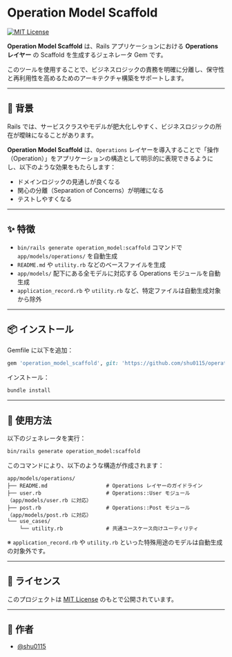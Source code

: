 # Operation Model Scaffold

[![MIT License](https://img.shields.io/badge/license-MIT-blue.svg)](LICENSE.txt)

**Operation Model Scaffold** は、Rails アプリケーションにおける **Operations レイヤー** の Scaffold を生成するジェネレータ Gem です。

このツールを使用することで、ビジネスロジックの責務を明確に分離し、保守性と再利用性を高めるためのアーキテクチャ構築をサポートします。

---

## 📌 背景

Rails では、サービスクラスやモデルが肥大化しやすく、ビジネスロジックの所在が曖昧になることがあります。

**Operation Model Scaffold** は、`Operations` レイヤーを導入することで「操作（Operation）」をアプリケーションの構造として明示的に表現できるようにし、以下のような効果をもたらします：

- ドメインロジックの見通しが良くなる
- 関心の分離（Separation of Concerns）が明確になる
- テストしやすくなる

---

## ✨ 特徴

- `bin/rails generate operation_model:scaffold` コマンドで `app/models/operations/` を自動生成
- `README.md` や `utility.rb` などのベースファイルを生成
- `app/models/` 配下にある全モデルに対応する Operations モジュールを自動生成
- `application_record.rb` や `utility.rb` など、特定ファイルは自動生成対象から除外

---

## 📦 インストール

Gemfile に以下を追加：

```ruby
gem 'operation_model_scaffold', git: 'https://github.com/shu0115/operation_model_scaffold.git'
```

インストール：

```bash
bundle install
```

---

## 🚀 使用方法

以下のジェネレータを実行：

```bash
bin/rails generate operation_model:scaffold
```

このコマンドにより、以下のような構造が作成されます：

```
app/models/operations/
├── README.md                   # Operations レイヤーのガイドライン
├── user.rb                     # Operations::User モジュール（app/models/user.rb に対応）
├── post.rb                     # Operations::Post モジュール（app/models/post.rb に対応）
└── use_cases/
    └── utility.rb              # 共通ユースケース向けユーティリティ
```

※ `application_record.rb` や `utility.rb` といった特殊用途のモデルは自動生成の対象外です。

---

## 📄 ライセンス

このプロジェクトは [MIT License](LICENSE.txt) のもとで公開されています。

---

## 👤 作者

- [@shu0115](https://github.com/shu0115)
